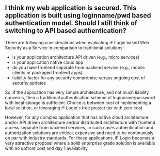 ## I think my web application is secured. This application is built using loginname/pwd based authentication model. Should I still think of switching to API based authentication?
There are following considerations when evaluating iF Login based Web Security as a Service in comparison to traditional solutions:
* is your application architecture API driven (e.g., micro services)
* is your application native cloud app
* do you have frontend separate from backend service (e.g., mobile clients or packaged frontend apps)
* liability factor for any security compromise versus ongoing cost of security updates

So, if the application has very simple architecture, and not much liability concerns, then a traditional authentication scheme of loginname/password with local storage is sufficient. Choice is between cost of implementing a local solution, or leveraging iF Login's free project tier with zero cost.

However, for any complex application that has native cloud architecture and/or API driven architecture and/or distributed architecture with frontend access separate from backend services, in such cases authentication and authorization solutions are critical, expensive and need to be continuously on par with industry standards. For these applications, iF Login becomes a very attractive proposal where a solid enterprise grade solution is available with no upfront cost and day 1 availability
